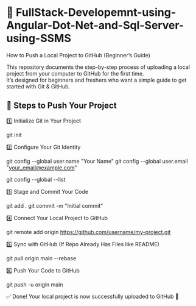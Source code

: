 # 🚀 FullStack-Developemnt-using-Angular-Dot-Net-and-Sql-Server-using-SSMS

How to Push a Local Project to GitHub (Beginner’s Guide)

This repository documents the step-by-step process of uploading a local project from your computer to GitHub for the first time.  
It’s designed for beginners and freshers who want a simple guide to get started with Git & GitHub.

## 📌 Steps to Push Your Project

1️⃣ Initialize Git in Your Project

git init

2️⃣ Configure Your Git Identity

git config --global user.name "Your Name"
git config --global user.email "your_email@example.com"

git config --global --list

3️⃣ Stage and Commit Your Code

git add .
git commit -m "Initial commit"

4️⃣ Connect Your Local Project to GitHub

git remote add origin https://github.com/username/my-project.git

5️⃣ Sync with GitHub (If Repo Already Has Files like README)

git pull origin main --rebase

6️⃣ Push Your Code to GitHub

git push -u origin main

✅ Done!
Your local project is now successfully uploaded to GitHub 🎉
